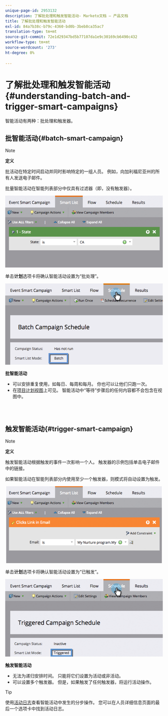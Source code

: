 ```yaml
---
unique-page-id: 2953132
description: 了解批处理和触发智能活动- Marketo文档 — 产品文档
title: 了解批处理和触发智能活动
exl-id: 84a7b38c-b79c-4360-bd0b-3beb8ca35ac7
translation-type: tm+mt
source-git-commit: 72e1d29347bd5b77107da1e9c30169cb6490c432
workflow-type: tm+mt
source-wordcount: '273'
ht-degree: 0%

---
```


# 了解批处理和触发智能活动{#understanding-batch-and-trigger-smart-campaigns}

智能活动有两种：批处理和触发器。

## 批智能活动{#batch-smart-campaign}

>[!NOTE]
>
>**定义**
>
>批活动在特定时间启动并同时影响特定的一组人员。 例如，向加利福尼亚州的所有人发送电子邮件。

批量智能活动在智能列表部分中仅具有过滤器（即，没有触发器）。

![](assets/batch-filter.png)

单击&#x200B;**计划**&#x200B;选项卡将确认智能活动设置为“批处理”。

![](assets/batch-c4.png)

**批智能活动**

* 可以安排重复使用，如每日、每周和每月。 你也可以让他们只跑一次。
* 在[项目计划视图](/help/marketo/product-docs/core-marketo-concepts/programs/program-schedule-view/navigating-the-program-schedule-view.md)上可见。 智能活动中“等待”步骤后的任何内容都不会包含在视图中。

<br> 

## 触发智能活动{#trigger-smart-campaign}

>[!NOTE]
>
>**定义**
>
>触发智能活动根据触发的事件一次影响一个人。 触发器的示例包括单击电子邮件中的链接。

如果智能活动在智能列表部分内使用至少一个触发器，则模式将自动设置为触发。

![](assets/trigger.png)

单击&#x200B;**计划**&#x200B;选项卡将确认智能活动设置为“已触发”。

![](assets/trigger2.png)

**触发智能活动**

* 无法为递归安排时间。 只能将它们设置为活动或非活动。
* 可以设置多个触发器。 但是，如果触发了任何触发器，将运行活动操作。

>[!TIP]
>
>使用[活动日志](/help/marketo/product-docs/core-marketo-concepts/smart-lists-and-static-lists/managing-people-in-smart-lists/locate-the-activity-log-for-a-person.md)查看智能活动中发生的分步操作。 您可以在人员详细信息页面的最后一个选项卡中找到活动日志。
